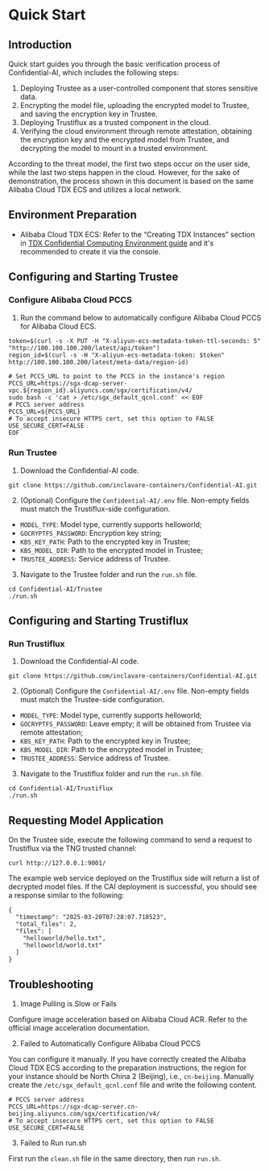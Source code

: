 # Quick Start

## Introduction

Quick start guides you through the basic verification process of Confidential-AI, which includes the following steps:

1. Deploying Trustee as a user-controlled component that stores sensitive data.
2. Encrypting the model file, uploading the encrypted model to Trustee, and saving the encryption key in Trustee.
3. Deploying Trustiflux as a trusted component in the cloud.
4. Verifying the cloud environment through remote attestation, obtaining the encryption key and the encrypted model from Trustee, and decrypting the model to mount in a trusted environment.

According to the threat model, the first two steps occur on the user side, while the last two steps happen in the cloud. However, for the sake of demonstration, the process shown in this document is based on the same Alibaba Cloud TDX ECS and utilizes a local network.

## Environment Preparation

- Alibaba Cloud TDX ECS: Refer to the “Creating TDX Instances” section in [TDX Confidential Computing Environment guide](https://help.aliyun.com/zh/ecs/user-guide/build-a-tdx-confidential-computing-environment) and it's recommended to create it via the console.

## Configuring and Starting Trustee

### Configure Alibaba Cloud PCCS

1. Run the command below to automatically configure Alibaba Cloud PCCS for Alibaba Cloud ECS.

```shell
token=$(curl -s -X PUT -H "X-aliyun-ecs-metadata-token-ttl-seconds: 5" "http://100.100.100.200/latest/api/token")
region_id=$(curl -s -H "X-aliyun-ecs-metadata-token: $token" http://100.100.100.200/latest/meta-data/region-id)

# Set PCCS_URL to point to the PCCS in the instance's region
PCCS_URL=https://sgx-dcap-server-vpc.${region_id}.aliyuncs.com/sgx/certification/v4/
sudo bash -c 'cat > /etc/sgx_default_qcnl.conf' << EOF
# PCCS server address
PCCS_URL=${PCCS_URL}
# To accept insecure HTTPS cert, set this option to FALSE
USE_SECURE_CERT=FALSE
EOF
```

### Run Trustee

1. Download the Confidential-AI code.

```shell
git clone https://github.com/inclavare-containers/Confidential-AI.git
```

2. (Optional) Configure the `Confidential-AI/.env` file. Non-empty fields must match the Trustiflux-side configuration.
- `MODEL_TYPE`: Model type, currently supports helloworld;
- `GOCRYPTFS_PASSWORD`: Encryption key string;
- `KBS_KEY_PATH`: Path to the encrypted key in Trustee;
- `KBS_MODEL_DIR`: Path to the encrypted model in Trustee;
- `TRUSTEE_ADDRESS`: Service address of Trustee.

3. Navigate to the Trustee folder and run the `run.sh` file.

```shell
cd Confidential-AI/Trustee
./run.sh
```

## Configuring and Starting Trustiflux

### Run Trustiflux

1. Download the Confidential-AI code.

```shell
git clone https://github.com/inclavare-containers/Confidential-AI.git
```

2. (Optional) Configure the `Confidential-AI/.env` file. Non-empty fields must match the Trustee-side configuration.
- `MODEL_TYPE`: Model type, currently supports helloworld;
- `GOCRYPTFS_PASSWORD`: Leave empty; it will be obtained from Trustee via remote attestation;
- `KBS_KEY_PATH`: Path to the encrypted key in Trustee;
- `KBS_MODEL_DIR`: Path to the encrypted model in Trustee;
- `TRUSTEE_ADDRESS`: Service address of Trustee.

3. Navigate to the Trustiflux folder and run the `run.sh` file.  

```shell
cd Confidential-AI/Trustiflux
./run.sh
```

## Requesting Model Application

On the Trustee side, execute the following command to send a request to Trustiflux via the TNG trusted channel:

```shell
curl http://127.0.0.1:9001/
```

The example web service deployed on the Trustiflux side will return a list of decrypted model files. If the CAI deployment is successful, you should see a response similar to the following:

```shell
{
  "timestamp": "2025-03-20T07:28:07.718523",
  "total_files": 2,
  "files": [
    "helloworld/hello.txt",
    "helloworld/world.txt"
  ]
}
```

## Troubleshooting

1. Image Pulling is Slow or Fails

Configure image acceleration based on Alibaba Cloud ACR. Refer to the official image acceleration documentation.

2. Failed to Automatically Configure Alibaba Cloud PCCS

You can configure it manually. If you have correctly created the Alibaba Cloud TDX ECS according to the preparation instructions, the region for your instance should be North China 2 (Beijing), i.e., `cn-beijing`. Manually create the `/etc/sgx_default_qcnl.conf` file and write the following content.

```shell
# PCCS server address
PCCS_URL=https://sgx-dcap-server.cn-beijing.aliyuncs.com/sgx/certification/v4/
# To accept insecure HTTPS cert, set this option to FALSE
USE_SECURE_CERT=FALSE
```

3. Failed to Run run.sh

First run the `clean.sh` file in the same directory, then run `run.sh`.